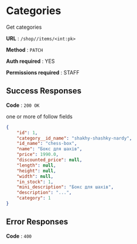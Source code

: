 # Categories

Get categories

**URL** : `/shop//items/<int:pk>`

**Method** : `PATCH`

**Auth required** : YES

**Permissions required** : STAFF

## Success Responses

**Code** : `200 OK`

one or more of follow fields
```json
{
    "id": 1,
    "category__id_name": "shakhy-shashky-nardy",
    "id_name": "chess-box",
    "name": "Бокс для шахів",
    "price": 1990.0,
    "discounted_price": null,
    "length": null,
    "height": null,
    "width": null,
    "in_stock": 1,
    "mini_description": "Бокс для шахів",
    "description": "...",
    "category": 1
}
```

## Error Responses

**Code** : `400`
